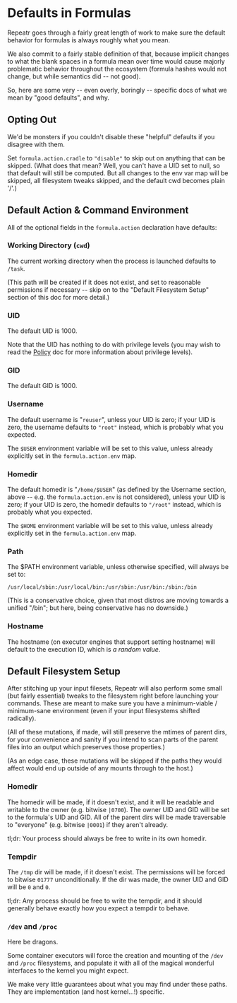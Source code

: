 Defaults in Formulas
====================

Repeatr goes through a fairly great length of work to make sure
the default behavior for formulas is always roughly what you mean.

We also commit to a fairly stable definition of that, because
implicit changes to what the blank spaces in a formula mean over
time would cause majorly problematic behavior throughout the ecosystem
(formula hashes would not change, but while semantics did -- not good).

So, here are some very -- even overly, boringly -- specific docs
of what we mean by "good defaults", and why.


Opting Out
----------

We'd be monsters if you couldn't disable these "helpful" defaults if
you disagree with them.

Set `formula.action.cradle` to `"disable"` to skip out on anything that
can be skipped.
(What does that mean?  Well, you can't have a UID set to null, so that
default will still be computed.  But all changes to the env var map
will be skipped, all filesystem tweaks skipped, and the default cwd
becomes plain '/'.)


Default Action & Command Environment
------------------------------------

All of the optional fields in the `formula.action` declaration have
defaults:

### Working Directory (`cwd`)

The current working directory when the process is launched defaults
to `/task`.

(This path will be created if it does not exist, and set to reasonable
permissions if necessary -- skip on to the "Default Filesystem Setup"
section of this doc for more detail.)

### UID

The default UID is 1000.

Note that the UID has nothing to do with privilege levels
(you may wish to read the [Policy](./formula-policy.md) doc
for more information about privilege levels).

### GID

The default GID is 1000.

### Username

The default username is "`reuser`", unless your UID is zero;
if your UID is zero, the username defaults to `"root"` instead,
which is probably what you expected.

The `$USER` environment variable will be set to this value,
unless already explicitly set in the `formula.action.env` map.

### Homedir

The default homedir is "`/home/$USER`" (as defined by the Username
section, above -- e.g. the `formula.action.env` is not considered),
unless your UID is zero;
if your UID is zero, the homedir defaults to `"/root"` instead,
which is probably what you expected.

The `$HOME` environment variable will be set to this value,
unless already explicitly set in the `formula.action.env` map.

### Path

The $PATH environment variable, unless otherwise specified, will
always be set to:

```
/usr/local/sbin:/usr/local/bin:/usr/sbin:/usr/bin:/sbin:/bin
```

(This is a conservative choice, given that most distros are moving towards
a unified "/bin"; but here, being conservative has no downside.)

### Hostname

The hostname (on executor engines that support setting hostname) will
default to the execution ID, which is *a random value*.


Default Filesystem Setup
------------------------

After stitching up your input filesets, Repeatr will also perform some
small (but fairly essential) tweaks to the filesystem right before
launching your commands.  These are meant to make sure you have a
minimum-viable / minimum-sane environment (even if your input filesystems
shifted radically).

(All of these mutations, if made, will still preserve the mtimes of
parent dirs, for your convenience and sanity if you intend to scan
parts of the parent files into an output which preserves those properties.)

(As an edge case, these mutations will be skipped if the paths they
would affect would end up outside of any mounts through to the host.)

### Homedir

The homedir will be made, if it doesn't exist,
and it will be readable and writable to the owner (e.g. bitwise `|0700`).
The owner UID and GID will be set to the formula's UID and GID.
All of the parent dirs will be made traversable to "everyone"
(e.g. bitwise `|0001`) if they aren't already.

tl;dr: Your process should always be free to write in its own homedir.

### Tempdir

The `/tmp` dir will be made, if it doesn't exist.
The permissions will be forced to bitwise `01777` unconditionally.
If the dir was made, the owner UID and GID will be `0` and `0`.

tl;dr: Any process should be free to write the tempdir, and it should
generally behave exactly how you expect a tempdir to behave. 

### `/dev` and `/proc`

Here be dragons.

Some container executors will force the creation and mounting of
the `/dev` and `/proc` filesystems, and populate it with all of
the magical wonderful interfaces to the kernel you might expect.

We make very little guarantees about what you may find under
these paths.  They are implementation (and host kernel...!) specific.
